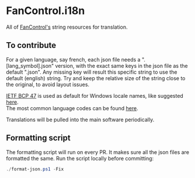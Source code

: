 # FanControl.i18n
All of [FanControl's](https://github.com/Rem0o/FanControl.Releases) string resources for translation.

## To contribute
For a given language, say french, each json file needs a ".[lang_symbol].json" version, with the exact same keys in the json file as the default ".json".
Any missing key will result this specific string to use the default (english) string.
Try and keep the relative size of the string close to the original, to avoid layout issues.

[IETF BCP 47](https://www.ietf.org/rfc/bcp/bcp47.txt) is used as default for Windows locale names, like suggested [here](https://learn.microsoft.com/en-us/globalization/locale/standard-locale-names).
<br/>
The most common language codes can be found [here](https://www.techonthenet.com/js/language_tags.php).

Translations will be pulled into the main software periodically.

## Formatting script
The formatting script will run on every PR. It makes sure all the json files are formatted the same. Run the script locally before committing:
```powershell
./format-json.ps1 -Fix
```
